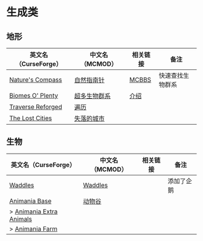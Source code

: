 # 生成类

## 地形

| 英文名（CurseForge）                                                                | 中文名（MCMOD）                                     | 相关链接                                              | 备注             |
| ----------------------------------------------------------------------------------- | --------------------------------------------------- | ----------------------------------------------------- | ---------------- |
| [Nature's Compass](https://www.curseforge.com/minecraft/mc-mods/natures-compass)    | [自然指南针](https://www.mcmod.cn/class/754.html)   | [MCBBS](https://www.mcbbs.net/thread-977694-1-1.html) | 快速查找生物群系 |
| [Biomes O' Plenty](https://www.curseforge.com/minecraft/mc-mods/biomes-o-plenty)    | [超多生物群系](https://www.mcmod.cn/class/108.html) | [介绍](https://www.mcbbs.net/thread-814732-1-1.html)  |                  |
| [Traverse Reforged](https://www.curseforge.com/minecraft/mc-mods/traverse-reforged) | [遍历](https://www.mcmod.cn/class/1416.html)        |                                                       |                  |
| [The Lost Cities](https://www.curseforge.com/minecraft/mc-mods/the-lost-cities)     | [失落的城市](https://www.mcmod.cn/class/1295.html)  |                                                       |                  |

## 生物

| 英文名（CurseForge）                                                                    | 中文名（MCMOD）                                 | 相关链接 | 备注       |
| --------------------------------------------------------------------------------------- | ----------------------------------------------- | -------- | ---------- |
| [Waddles](https://www.curseforge.com/minecraft/mc-mods/waddles)                         | [Waddles](https://www.mcmod.cn/class/1641.html) |          | 添加了企鹅 |
| [Animania Base](https://www.curseforge.com/minecraft/mc-mods/animania)                  | [动物谷](https://www.mcmod.cn/class/1467.html)  |          |            |
| > [Animania Extra Animals](https://www.curseforge.com/minecraft/mc-mods/animania-extra) |                                                 |          |            |
| > [Animania Farm](https://www.curseforge.com/minecraft/mc-mods/animania-farm)           |                                                 |          |            |
